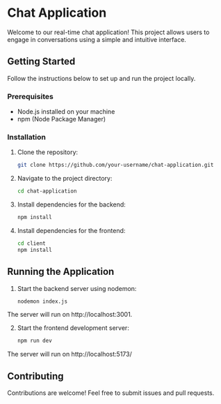 # Chat Application

Welcome to our real-time chat application! This project allows users to engage in conversations using a simple and intuitive interface.

## Getting Started

Follow the instructions below to set up and run the project locally.

### Prerequisites

- Node.js installed on your machine
- npm (Node Package Manager)

### Installation

1. Clone the repository:
   ```bash
   git clone https://github.com/your-username/chat-application.git

2. Navigate to the project directory:
    ```bash
    cd chat-application

3. Install dependencies for the backend:
   ```bash
   npm install

4. Install dependencies for the frontend:
   ```bash
   cd client
   npm install


## Running the Application
1. Start the backend server using nodemon:
   ```bash
   nodemon index.js
The server will run on http://localhost:3001.

2. Start the frontend development server:
   ```bash
   npm run dev
The server will run on http://localhost:5173/

## Contributing
Contributions are welcome! Feel free to submit issues and pull requests.
